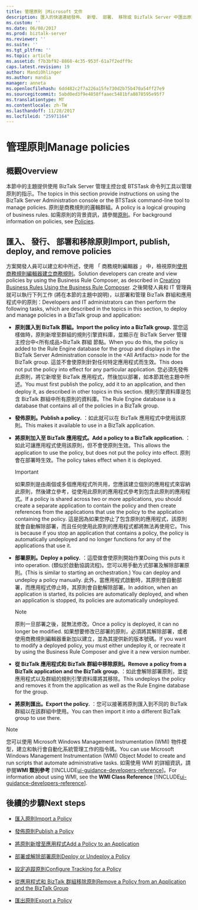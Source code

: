 ```yaml
---
title: 管理原則 |Microsoft 文件
description: 匯入的快速連結發佈、 新增、 部署、 移除或 BizTalk Server 中匯出原則
ms.custom: ''
ms.date: 06/08/2017
ms.prod: biztalk-server
ms.reviewer: ''
ms.suite: ''
ms.tgt_pltfrm: ''
ms.topic: article
ms.assetid: f7b3bf92-8868-4c35-953f-61a7f2edff9c
caps.latest.revision: 19
author: MandiOhlinger
ms.author: mandia
manager: anneta
ms.openlocfilehash: 6dd482c2f7a226a15fe730d2b75b470a54ff27e9
ms.sourcegitcommit: 5abd0ed3f9e4858ffaaec5481bfa8878595e95f7
ms.translationtype: MT
ms.contentlocale: zh-TW
ms.lasthandoff: 11/28/2017
ms.locfileid: "25971164"
---
```

# <a name="manage-policies"></a><span data-ttu-id="115a1-103">管理原則</span><span class="sxs-lookup"><span data-stu-id="115a1-103">Manage policies</span></span>

## <a name="overview"></a><span data-ttu-id="115a1-104">概觀</span><span class="sxs-lookup"><span data-stu-id="115a1-104">Overview</span></span>
<span data-ttu-id="115a1-105">本節中的主題提供使用 BizTalk Server 管理主控台或 BTSTask 命令列工具以管理原則的指示。</span><span class="sxs-lookup"><span data-stu-id="115a1-105">The topics in this section provide instructions on using the BizTalk Server Administration console or the BTSTask command-line tool to manage policies.</span></span> <span data-ttu-id="115a1-106">原則是商務規則的邏輯群組。</span><span class="sxs-lookup"><span data-stu-id="115a1-106">A policy is a logical grouping of business rules.</span></span> <span data-ttu-id="115a1-107">如需原則的背景資訊，請參閱[原則](../core/policies.md)。</span><span class="sxs-lookup"><span data-stu-id="115a1-107">For background information on policies, see [Policies](../core/policies.md).</span></span>  
  
## <a name="import-publish-deploy-and-remove-policies"></a><span data-ttu-id="115a1-108">匯入、 發行、 部署和移除原則</span><span class="sxs-lookup"><span data-stu-id="115a1-108">Import, publish, deploy, and remove policies</span></span>
 <span data-ttu-id="115a1-109">方案開發人員可以建立和中所述，使用 「 商務規則編輯器 」 中，檢視原則[使用商務規則編輯器建立商務規則](../core/creating-business-rules-using-the-business-rule-composer.md)。</span><span class="sxs-lookup"><span data-stu-id="115a1-109">Solution developers can create and view policies by using the Business Rule Composer, as described in [Creating Business Rules Using the Business Rule Composer](../core/creating-business-rules-using-the-business-rule-composer.md).</span></span> <span data-ttu-id="115a1-110">之後開發人員和 IT 管理員就可以執行下列工作 (將在本節的主題中說明)，以部署和管理 BizTalk 群組和應用程式中的原則：</span><span class="sxs-lookup"><span data-stu-id="115a1-110">Developers and IT administrators can then perform the following tasks, which are described in the topics in this section, to deploy and manage policies in a BizTalk group and application:</span></span>  
  
-   <span data-ttu-id="115a1-111">**原則匯入到 BizTalk 群組。**</span><span class="sxs-lookup"><span data-stu-id="115a1-111">**Import the policy into a BizTalk group.**</span></span> <span data-ttu-id="115a1-112">當您這樣做時，原則新增至群組的規則引擎資料庫，並顯示在 BizTalk Server 管理主控台中\<所有成品\>BizTalk 群組 節點。</span><span class="sxs-lookup"><span data-stu-id="115a1-112">When you do this, the policy is added to the Rule Engine database for the group and displays in the BizTalk Server Administration console in the \<All Artifacts\> node for the BizTalk group.</span></span> <span data-ttu-id="115a1-113">這並不會使原則針對任何特定應用程式而生效。</span><span class="sxs-lookup"><span data-stu-id="115a1-113">This does not put the policy into effect for any particular application.</span></span> <span data-ttu-id="115a1-114">您必須先發佈此原則，將它新增至 BizTalk 應用程式，然後加以部署，如本節其他主題中所述。</span><span class="sxs-lookup"><span data-stu-id="115a1-114">You must first publish the policy, add it to an application, and then deploy it, as described in other topics in this section.</span></span> <span data-ttu-id="115a1-115">規則引擎資料庫是包含 BizTalk 群組中所有原則的資料庫。</span><span class="sxs-lookup"><span data-stu-id="115a1-115">The Rule Engine database is a database that contains all of the policies in a BizTalk group.</span></span>  
  
-   <span data-ttu-id="115a1-116">**發佈原則。**</span><span class="sxs-lookup"><span data-stu-id="115a1-116">**Publish a policy.**</span></span> <span data-ttu-id="115a1-117">：如此就可以在 BizTalk 應用程式中使用該原則。</span><span class="sxs-lookup"><span data-stu-id="115a1-117">This makes it available to use in a BizTalk application.</span></span>  
  
-   <span data-ttu-id="115a1-118">**將原則加入至 BizTalk 應用程式。**</span><span class="sxs-lookup"><span data-stu-id="115a1-118">**Add a policy to a BizTalk application.**</span></span> <span data-ttu-id="115a1-119">：如此可讓應用程式使用該原則，但不會使原則生效。</span><span class="sxs-lookup"><span data-stu-id="115a1-119">This allows the application to use the policy, but does not put the policy into effect.</span></span> <span data-ttu-id="115a1-120">原則會在部署時生效。</span><span class="sxs-lookup"><span data-stu-id="115a1-120">The policy takes effect when it is deployed.</span></span>  
  
    > [!IMPORTANT]
    >  <span data-ttu-id="115a1-121">如果原則是由兩個或多個應用程式所共用，您應該建立個別的應用程式來容納此原則，然後建立參考，從使用此原則的應用程式參考到包含此原則的應用程式。</span><span class="sxs-lookup"><span data-stu-id="115a1-121">If a policy is shared across two or more applications, you should create a separate application to contain the policy and then create references from the applications that use the policy to the application containing the policy.</span></span> <span data-ttu-id="115a1-122">這是因為如果您停止了包含原則的應用程式，該原則就會自動解除部署，而且任何使用此原則的應用程式都將無法再使用它。</span><span class="sxs-lookup"><span data-stu-id="115a1-122">This is because if you stop an application that contains a policy, the policy is automatically undeployed and no longer functions for any of the applications that use it.</span></span>  
  
-   <span data-ttu-id="115a1-123">**部署原則。**</span><span class="sxs-lookup"><span data-stu-id="115a1-123">**Deploy a policy.**</span></span> <span data-ttu-id="115a1-124">：這麼做會使原則開始作業</span><span class="sxs-lookup"><span data-stu-id="115a1-124">Doing this puts it into operation.</span></span> <span data-ttu-id="115a1-125">(類似於啟動協調流程)。您可以用手動方式部署及解除部署原則。</span><span class="sxs-lookup"><span data-stu-id="115a1-125">(This is similar to starting an orchestration.) You can deploy and undeploy a policy manually.</span></span> <span data-ttu-id="115a1-126">此外，當應用程式啟動時，其原則會自動部署，而應用程式停止時，其原則會自動解除部署。</span><span class="sxs-lookup"><span data-stu-id="115a1-126">In addition, when an application is started, its policies are automatically deployed, and when an application is stopped, its policies are automatically undeployed.</span></span>  
  
    > [!NOTE]
    >  <span data-ttu-id="115a1-127">原則一旦部署之後，就無法修改。</span><span class="sxs-lookup"><span data-stu-id="115a1-127">Once a policy is deployed, it can no longer be modified.</span></span> <span data-ttu-id="115a1-128">如果想要修改已部署的原則，必須將其解除部署，或者使用商務規則編輯器重新加以建立，並為其提供新的版本號碼。</span><span class="sxs-lookup"><span data-stu-id="115a1-128">If you want to modify a deployed policy, you must either undeploy it, or recreate it by using the Business Rule Composer and give it a new version number.</span></span>  
  
-   <span data-ttu-id="115a1-129">**從 BizTalk 應用程式和 BizTalk 群組中移除原則。**</span><span class="sxs-lookup"><span data-stu-id="115a1-129">**Remove a policy from a BizTalk application and the BizTalk group.**</span></span> <span data-ttu-id="115a1-130">：如此會解除部署原則，並從應用程式以及群組的規則引擎資料庫將其移除。</span><span class="sxs-lookup"><span data-stu-id="115a1-130">This undeploys the policy and removes it from the application as well as the Rule Engine database for the group.</span></span>  
  
-   <span data-ttu-id="115a1-131">**將原則匯出。**</span><span class="sxs-lookup"><span data-stu-id="115a1-131">**Export the policy.**</span></span> <span data-ttu-id="115a1-132">：您可以接著將原則匯入到不同的 BizTalk 群組以在該群組中使用。</span><span class="sxs-lookup"><span data-stu-id="115a1-132">You can then import it into a different BizTalk group to use there.</span></span>  
  
> [!NOTE]
>  <span data-ttu-id="115a1-133">您可以使用 Microsoft Windows Management Instrumentation (WMI) 物件模型，建立和執行會自動化系統管理工作的指令碼。</span><span class="sxs-lookup"><span data-stu-id="115a1-133">You can use Microsoft Windows Management Instrumentation (WMI) Object Model to create and run scripts that automate administrative tasks.</span></span> <span data-ttu-id="115a1-134">如需使用 WMI 的詳細資訊，請參閱**WMI 類別參考** [!INCLUDE[ui-guidance-developers-reference](../includes/ui-guidance-developers-reference.md)]。</span><span class="sxs-lookup"><span data-stu-id="115a1-134">For information about using WMI, see the **WMI Class Reference** [!INCLUDE[ui-guidance-developers-reference](../includes/ui-guidance-developers-reference.md)].</span></span>
  
## <a name="next-steps"></a><span data-ttu-id="115a1-135">後續的步驟</span><span class="sxs-lookup"><span data-stu-id="115a1-135">Next steps</span></span>
  
-   [<span data-ttu-id="115a1-136">匯入原則</span><span class="sxs-lookup"><span data-stu-id="115a1-136">Import a Policy</span></span>](../core/how-to-import-a-policy.md)  
  
-   [<span data-ttu-id="115a1-137">發佈原則</span><span class="sxs-lookup"><span data-stu-id="115a1-137">Publish a Policy</span></span>](../core/how-to-publish-a-policy.md)  
  
-   [<span data-ttu-id="115a1-138">將原則新增至應用程式</span><span class="sxs-lookup"><span data-stu-id="115a1-138">Add a Policy to an Application</span></span>](../core/how-to-add-a-policy-to-an-application.md)  
  
-   [<span data-ttu-id="115a1-139">部署或解除部署原則</span><span class="sxs-lookup"><span data-stu-id="115a1-139">Deploy or Undeploy a Policy</span></span>](../core/how-to-deploy-or-undeploy-a-policy.md)  
  
-   [<span data-ttu-id="115a1-140">設定追蹤原則</span><span class="sxs-lookup"><span data-stu-id="115a1-140">Configure Tracking for a Policy</span></span>](../core/how-to-configure-tracking-for-a-policy.md)  
  
-   [<span data-ttu-id="115a1-141">從應用程式和 BizTalk 群組移除原則</span><span class="sxs-lookup"><span data-stu-id="115a1-141">Remove a Policy from an Application and the BizTalk Group</span></span>](../core/how-to-remove-a-policy-from-an-application-and-the-biztalk-group.md)  
  
-   [<span data-ttu-id="115a1-142">匯出原則</span><span class="sxs-lookup"><span data-stu-id="115a1-142">Export a Policy</span></span>](../core/how-to-export-a-policy.md)